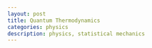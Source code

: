 ```yaml
---
layout: post
title: Quantum Thermodynamics
categories: physics
description: physics, statistical mechanics
---
```


